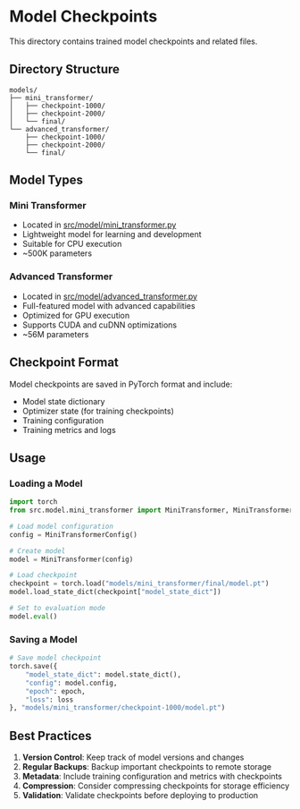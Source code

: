 # Model Checkpoints

This directory contains trained model checkpoints and related files.

## Directory Structure

```
models/
├── mini_transformer/
│   ├── checkpoint-1000/
│   ├── checkpoint-2000/
│   └── final/
└── advanced_transformer/
    ├── checkpoint-1000/
    ├── checkpoint-2000/
    └── final/
```

## Model Types

### Mini Transformer
- Located in [src/model/mini_transformer.py](file:///C:/Users/wahyu/Documents/Large-Language-Model-DEMO/src/model/mini_transformer.py)
- Lightweight model for learning and development
- Suitable for CPU execution
- ~500K parameters

### Advanced Transformer
- Located in [src/model/advanced_transformer.py](file:///C:/Users/wahyu/Documents/Large-Language-Model-DEMO/src/model/advanced_transformer.py)
- Full-featured model with advanced capabilities
- Optimized for GPU execution
- Supports CUDA and cuDNN optimizations
- ~56M parameters

## Checkpoint Format

Model checkpoints are saved in PyTorch format and include:
- Model state dictionary
- Optimizer state (for training checkpoints)
- Training configuration
- Training metrics and logs

## Usage

### Loading a Model

```python
import torch
from src.model.mini_transformer import MiniTransformer, MiniTransformerConfig

# Load model configuration
config = MiniTransformerConfig()

# Create model
model = MiniTransformer(config)

# Load checkpoint
checkpoint = torch.load("models/mini_transformer/final/model.pt")
model.load_state_dict(checkpoint["model_state_dict"])

# Set to evaluation mode
model.eval()
```

### Saving a Model

```python
# Save model checkpoint
torch.save({
    "model_state_dict": model.state_dict(),
    "config": model.config,
    "epoch": epoch,
    "loss": loss
}, "models/mini_transformer/checkpoint-1000/model.pt")
```

## Best Practices

1. **Version Control**: Keep track of model versions and changes
2. **Regular Backups**: Backup important checkpoints to remote storage
3. **Metadata**: Include training configuration and metrics with checkpoints
4. **Compression**: Consider compressing checkpoints for storage efficiency
5. **Validation**: Validate checkpoints before deploying to production
